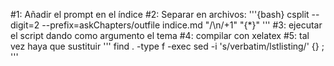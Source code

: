 #1: Añadir el prompt en el índice
#2: Separar en archivos:
	'''{bash}
	csplit --digit=2 --prefix=askChapters/outfile indice.md "/\n/+1" "{*}"
	'''
#3: ejecutar el script dando como argumento el tema
#4: compilar con xelatex
#5: tal vez haya que sustituir
	'''
	find . -type f -exec sed -i 's/verbatim/lstlisting/' {} \;
	'''